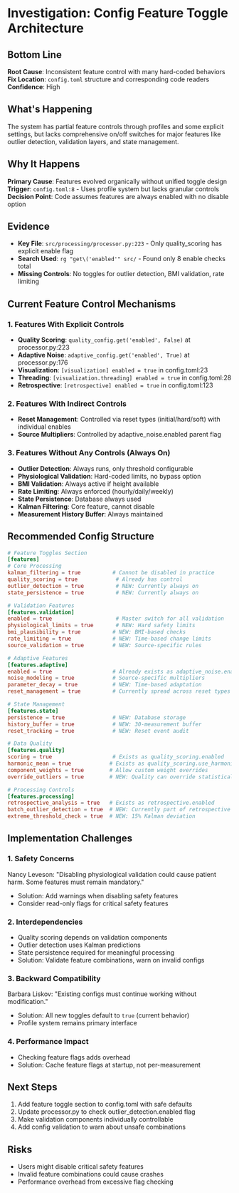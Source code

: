 # Investigation: Config Feature Toggle Architecture

## Bottom Line
**Root Cause**: Inconsistent feature control with many hard-coded behaviors
**Fix Location**: `config.toml` structure and corresponding code readers
**Confidence**: High

## What's Happening
The system has partial feature controls through profiles and some explicit settings, but lacks comprehensive on/off switches for major features like outlier detection, validation layers, and state management.

## Why It Happens
**Primary Cause**: Features evolved organically without unified toggle design
**Trigger**: `config.toml:8` - Uses profile system but lacks granular controls
**Decision Point**: Code assumes features are always enabled with no disable option

## Evidence
- **Key File**: `src/processing/processor.py:223` - Only quality_scoring has explicit enable flag
- **Search Used**: `rg "get\('enabled'" src/` - Found only 8 enable checks total
- **Missing Controls**: No toggles for outlier detection, BMI validation, rate limiting

## Current Feature Control Mechanisms

### 1. Features With Explicit Controls
- **Quality Scoring**: `quality_config.get('enabled', False)` at processor.py:223
- **Adaptive Noise**: `adaptive_config.get('enabled', True)` at processor.py:176
- **Visualization**: `[visualization] enabled = true` in config.toml:23
- **Threading**: `[visualization.threading] enabled = true` in config.toml:28
- **Retrospective**: `[retrospective] enabled = true` in config.toml:123

### 2. Features With Indirect Controls
- **Reset Management**: Controlled via reset types (initial/hard/soft) with individual enables
- **Source Multipliers**: Controlled by adaptive_noise.enabled parent flag

### 3. Features Without Any Controls (Always On)
- **Outlier Detection**: Always runs, only threshold configurable
- **Physiological Validation**: Hard-coded limits, no bypass option
- **BMI Validation**: Always active if height available
- **Rate Limiting**: Always enforced (hourly/daily/weekly)
- **State Persistence**: Database always used
- **Kalman Filtering**: Core feature, cannot disable
- **Measurement History Buffer**: Always maintained

## Recommended Config Structure

```toml
# Feature Toggles Section
[features]
# Core Processing
kalman_filtering = true          # Cannot be disabled in practice
quality_scoring = true            # Already has control
outlier_detection = true          # NEW: Currently always on
state_persistence = true          # NEW: Currently always on

# Validation Features  
[features.validation]
enabled = true                    # Master switch for all validation
physiological_limits = true       # NEW: Hard safety limits
bmi_plausibility = true          # NEW: BMI-based checks
rate_limiting = true             # NEW: Time-based change limits
source_validation = true         # NEW: Source-specific rules

# Adaptive Features
[features.adaptive]
enabled = true                   # Already exists as adaptive_noise.enabled
noise_modeling = true            # Source-specific multipliers
parameter_decay = true           # NEW: Time-based adaptation
reset_management = true          # Currently spread across reset types

# State Management
[features.state]
persistence = true               # NEW: Database storage
history_buffer = true            # NEW: 30-measurement buffer
reset_tracking = true            # NEW: Reset event audit

# Data Quality
[features.quality]
scoring = true                   # Exists as quality_scoring.enabled
harmonic_mean = true            # Exists as quality_scoring.use_harmonic_mean
component_weights = true        # Allow custom weight overrides
override_outliers = true        # NEW: Quality can override statistical rejection

# Processing Controls
[features.processing]
retrospective_analysis = true   # Exists as retrospective.enabled
batch_outlier_detection = true  # NEW: Currently part of retrospective
extreme_threshold_check = true  # NEW: 15% Kalman deviation
```

## Implementation Challenges

### 1. Safety Concerns
Nancy Leveson: "Disabling physiological validation could cause patient harm. Some features must remain mandatory."
- Solution: Add warnings when disabling safety features
- Consider read-only flags for critical safety features

### 2. Interdependencies
- Quality scoring depends on validation components
- Outlier detection uses Kalman predictions
- State persistence required for meaningful processing
- Solution: Validate feature combinations, warn on invalid configs

### 3. Backward Compatibility
Barbara Liskov: "Existing configs must continue working without modification."
- Solution: All new toggles default to `true` (current behavior)
- Profile system remains primary interface

### 4. Performance Impact
- Checking feature flags adds overhead
- Solution: Cache feature flags at startup, not per-measurement

## Next Steps
1. Add feature toggle section to config.toml with safe defaults
2. Update processor.py to check outlier_detection.enabled flag
3. Make validation components individually controllable
4. Add config validation to warn about unsafe combinations

## Risks
- Users might disable critical safety features
- Invalid feature combinations could cause crashes
- Performance overhead from excessive flag checking
